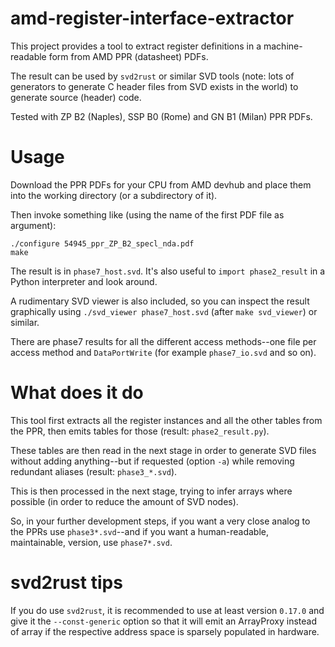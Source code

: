 # amd-register-interface-extractor

This project provides a tool to extract register definitions in a machine-readable form from AMD PPR (datasheet) PDFs.

The result can be used by `svd2rust` or similar SVD tools (note: lots of generators to generate C header files from SVD exists in the world) to generate source (header) code.

Tested with ZP B2 (Naples), SSP B0 (Rome) and GN B1 (Milan) PPR PDFs.

# Usage

Download the PPR PDFs for your CPU from AMD devhub and place them into the working directory (or a subdirectory of it).

Then invoke something like (using the name of the first PDF file as argument):

    ./configure 54945_ppr_ZP_B2_specl_nda.pdf
    make

The result is in `phase7_host.svd`.
It's also useful to `import phase2_result` in a Python interpreter and look around.

A rudimentary SVD viewer is also included, so you can inspect the result graphically using `./svd_viewer phase7_host.svd` (after `make svd_viewer`) or similar.

There are phase7 results for all the different access methods--one file per access method and `DataPortWrite` (for example `phase7_io.svd` and so on).

# What does it do

This tool first extracts all the register instances and all the other tables from the PPR, then emits tables for those (result: `phase2_result.py`).

These tables are then read in the next stage in order to generate SVD files without adding anything--but if requested (option `-a`) while removing redundant aliases (result: `phase3_*.svd`).

This is then processed in the next stage, trying to infer arrays where possible (in order to reduce the amount of SVD nodes).

So, in your further development steps, if you want a very close analog to the PPRs use `phase3*.svd`--and if you want a human-readable, maintainable, version, use `phase7*.svd`.

# svd2rust tips

If you do use `svd2rust`, it is recommended to use at least version `0.17.0` and give it the `--const-generic` option so that it will emit an ArrayProxy instead of array if the respective address space is sparsely populated in hardware.

